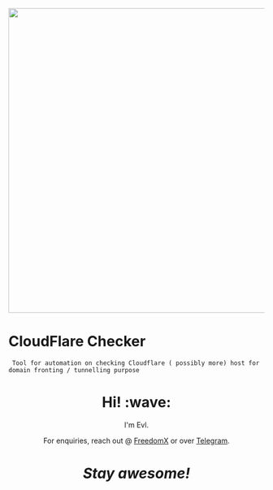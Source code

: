 

<a href="https://t.me/freedom_reborn"><img src="https://github.com/evlp/cfchecker/raw/main/ds.jpg" width="600" align='center' ></a>

   # CloudFlare Checker
     Tool for automation on checking Cloudflare ( possibly more) host for domain fronting / tunnelling purpose



<h1 align='center'> Hi! :wave:</h1>
<p align='center'>
I'm Evl.
</p>
<p align='center'>For enquiries, reach out @ <a href="https://t.me/freedom_reborn">FreedomX</a> or over <a href="https://t.me/planktoneye">Telegram</a>.</p>

<h1 align='center'><i>Stay awesome!</i></h1>

